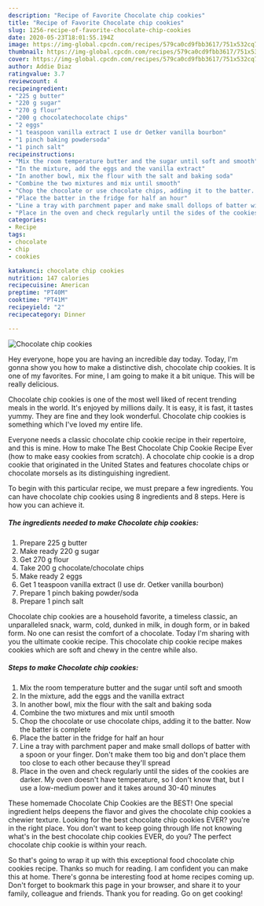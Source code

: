 ```yaml
---
description: "Recipe of Favorite Chocolate chip cookies"
title: "Recipe of Favorite Chocolate chip cookies"
slug: 1256-recipe-of-favorite-chocolate-chip-cookies
date: 2020-05-23T18:01:55.194Z
image: https://img-global.cpcdn.com/recipes/579ca0cd9fbb3617/751x532cq70/chocolate-chip-cookies-recipe-main-photo.jpg
thumbnail: https://img-global.cpcdn.com/recipes/579ca0cd9fbb3617/751x532cq70/chocolate-chip-cookies-recipe-main-photo.jpg
cover: https://img-global.cpcdn.com/recipes/579ca0cd9fbb3617/751x532cq70/chocolate-chip-cookies-recipe-main-photo.jpg
author: Addie Diaz
ratingvalue: 3.7
reviewcount: 4
recipeingredient:
- "225 g butter"
- "220 g sugar"
- "270 g flour"
- "200 g chocolatechocolate chips"
- "2 eggs"
- "1 teaspoon vanilla extract I use dr Oetker vanilla bourbon"
- "1 pinch baking powdersoda"
- "1 pinch salt"
recipeinstructions:
- "Mix the room temperature butter and the sugar until soft and smooth"
- "In the mixture, add the eggs and the vanilla extract"
- "In another bowl, mix the flour with the salt and baking soda"
- "Combine the two mixtures and mix until smooth"
- "Chop the chocolate or use chocolate chips, adding it to the batter. Now the batter is complete"
- "Place the batter in the fridge for half an hour"
- "Line a tray with parchment paper and make small dollops of batter with a spoon or your finger. Don&#39;t make them too big and don&#39;t place them too close to each other because they&#39;ll spread"
- "Place in the oven and check regularly until the sides of the cookies are darker. My oven doesn&#39;t have temperature, so I don&#39;t know that, but I use a low-medium power and it takes around 30-40 minutes"
categories:
- Recipe
tags:
- chocolate
- chip
- cookies

katakunci: chocolate chip cookies 
nutrition: 147 calories
recipecuisine: American
preptime: "PT40M"
cooktime: "PT41M"
recipeyield: "2"
recipecategory: Dinner

---
```



![Chocolate chip cookies](https://img-global.cpcdn.com/recipes/579ca0cd9fbb3617/751x532cq70/chocolate-chip-cookies-recipe-main-photo.jpg)

Hey everyone, hope you are having an incredible day today. Today, I'm gonna show you how to make a distinctive dish, chocolate chip cookies. It is one of my favorites. For mine, I am going to make it a bit unique. This will be really delicious.

Chocolate chip cookies is one of the most well liked of recent trending meals in the world. It's enjoyed by millions daily. It is easy, it is fast, it tastes yummy. They are fine and they look wonderful. Chocolate chip cookies is something which I've loved my entire life.

Everyone needs a classic chocolate chip cookie recipe in their repertoire, and this is mine. How to make The Best Chocolate Chip Cookie Recipe Ever (how to make easy cookies from scratch). A chocolate chip cookie is a drop cookie that originated in the United States and features chocolate chips or chocolate morsels as its distinguishing ingredient.


To begin with this particular recipe, we must prepare a few ingredients. You can have chocolate chip cookies using 8 ingredients and 8 steps. Here is how you can achieve it.

<!--inarticleads1-->

##### The ingredients needed to make Chocolate chip cookies:

1. Prepare 225 g butter
1. Make ready 220 g sugar
1. Get 270 g flour
1. Take 200 g chocolate/chocolate chips
1. Make ready 2 eggs
1. Get 1 teaspoon vanilla extract (I use dr. Oetker vanilla bourbon)
1. Prepare 1 pinch baking powder/soda
1. Prepare 1 pinch salt


Chocolate chip cookies are a household favorite, a timeless classic, an unparalleled snack, warm, cold, dunked in milk, in dough form, or in baked form. No one can resist the comfort of a chocolate. Today I&#39;m sharing with you the ultimate cookie recipe. This chocolate chip cookie recipe makes cookies which are soft and chewy in the centre while also. 

<!--inarticleads2-->

##### Steps to make Chocolate chip cookies:

1. Mix the room temperature butter and the sugar until soft and smooth
1. In the mixture, add the eggs and the vanilla extract
1. In another bowl, mix the flour with the salt and baking soda
1. Combine the two mixtures and mix until smooth
1. Chop the chocolate or use chocolate chips, adding it to the batter. Now the batter is complete
1. Place the batter in the fridge for half an hour
1. Line a tray with parchment paper and make small dollops of batter with a spoon or your finger. Don&#39;t make them too big and don&#39;t place them too close to each other because they&#39;ll spread
1. Place in the oven and check regularly until the sides of the cookies are darker. My oven doesn&#39;t have temperature, so I don&#39;t know that, but I use a low-medium power and it takes around 30-40 minutes


These homemade Chocolate Chip Cookies are the BEST! One special ingredient helps deepens the flavor and gives the chocolate chip cookies a chewier texture. Looking for the best chocolate chip cookies EVER? you&#39;re in the right place. You don&#39;t want to keep going through life not knowing what&#39;s in the best chocolate chip cookies EVER, do you? The perfect chocolate chip cookie is within your reach. 

So that's going to wrap it up with this exceptional food chocolate chip cookies recipe. Thanks so much for reading. I am confident you can make this at home. There's gonna be interesting food at home recipes coming up. Don't forget to bookmark this page in your browser, and share it to your family, colleague and friends. Thank you for reading. Go on get cooking!

